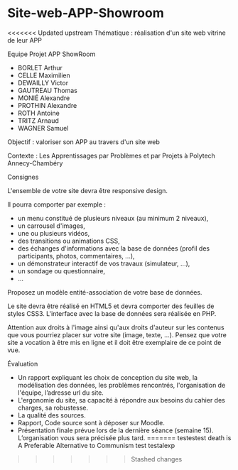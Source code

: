 # Site-web-APP-Showroom
<<<<<<< Updated upstream
Thématique : réalisation d'un site web vitrine de leur APP

Equipe Projet APP ShowRoom
- BORLET Arthur
- CELLE Maximilien
- DEWAILLY Victor
- GAUTREAU Thomas
- MONIÉ Alexandre
- PROTHIN Alexandre
- ROTH Antoine
- TRITZ Arnaud
- WAGNER Samuel

Objectif : valoriser son APP au travers d'un site web

Contexte : Les Apprentissages par Problèmes et par Projets à Polytech Annecy-Chambéry

Consignes

L'ensemble de votre site devra être responsive design.

Il pourra comporter par exemple :
- un menu constitué de plusieurs niveaux (au minimum 2 niveaux),
- un carrousel d'images,
- une ou plusieurs vidéos,
- des transitions ou animations CSS,
- des échanges d'informations avec la base de données (profil des participants, photos, commentaires, ...),
- un démonstrateur interactif de vos travaux (simulateur, ...),
- un sondage ou questionnaire,
- …

Proposez un modèle entité-association de votre base de données.

Le site devra être réalisé en HTML5 et devra comporter des feuilles de styles CSS3. L'interface avec la base de données sera réalisée en PHP.

Attention aux droits à l'image ainsi qu'aux droits d'auteur sur les contenus que vous pourriez placer sur votre site (image, texte, ...). Pensez que votre site a vocation à être mis en ligne et il doit être exemplaire de ce point de vue.

Évaluation

- Un rapport expliquant les choix de conception du site web, la modélisation des données, les problèmes rencontrés, l'organisation de l'équipe, l’adresse url du site.
- L'ergonomie du site, sa capacité à répondre aux besoins du cahier des charges, sa robustesse.
- La qualité des sources.
- Rapport, Code source sont à déposer sur Moodle.
- Présentation finale prévue lors de la dernière séance (semaine 15). L’organisation vous sera précisée plus tard.
=======
testestest death is A Preferable Alternative to Communism
test
testalexp
>>>>>>> Stashed changes
